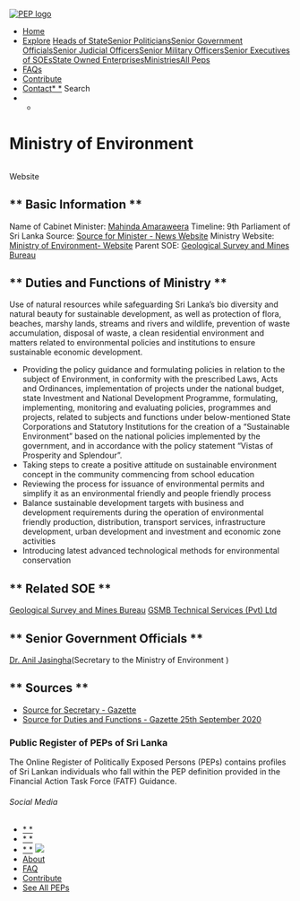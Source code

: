 [![PEP logo](https://www.peps.lk/wp-content/themes/pepold/img/pep-logo.png)](https://www.peps.lk)
*  [Home](https://www.peps.lk/)
*  [Explore](https://www.peps.lk/explore)
[Heads of State](https://www.peps.lk/pep_type/heads-of-state/)[Senior Politicians](https://www.peps.lk/pep_type/senior-politicians)[Senior Government Officials](https://www.peps.lk/pep_type/senior-government-officials)[Senior Judicial Officers](https://www.peps.lk/pep_type/senior-judicial-officers)[Senior Military Officers](https://www.peps.lk/pep_type/senior-military-officers)[Senior Executives of SOEs](https://www.peps.lk/pep_type/senior-executives-of-state-owned-enterprises)[State Owned Enterprises](https://www.peps.lk/soe)[Ministries](https://www.peps.lk/ministries/)[All Peps](https://www.peps.lk/explore)
*  [FAQs](https://www.peps.lk/faq)
*  [Contribute](https://www.peps.lk/contribute)
*  [Contact](https://www.peps.lk/contact)[* *](#collapseSearch)
Search
* *
#  Ministry of Environment
######
Website   [](http://mmde.gov.lk/web/)
##   ** Basic Information  **
Name of Cabinet Minister:     [Mahinda Amaraweera](https://www.peps.lk/mahinda-amaraweera/)    Timeline:     9th Parliament of Sri Lanka      Source:     [Source for Minister - News Website](http://www.adaderana.lk/news/66385/new-cabinet-and-state-ministers-take-oaths?s=08)    Ministry Website:     [Ministry of Environment- Website](http://mmde.gov.lk/web/)    Parent SOE:     [Geological Survey and Mines Bureau](geological-survey-and-mines-bureau)
##   ** Duties and Functions of Ministry  **
Use of natural resources while safeguarding Sri Lanka’s bio diversity and natural beauty for sustainable development, as well as protection of flora, beaches, marshy lands, streams and rivers and wildlife, prevention of waste accumulation, disposal of waste, a clean residential environment and matters related to environmental policies and institutions to ensure sustainable economic development.
*  Providing the policy guidance and formulating policies in relation to the subject of Environment, in conformity with the prescribed Laws, Acts and Ordinances, implementation of projects under the national budget, state Investment and National Development Programme, formulating, implementing, monitoring and evaluating policies, programmes and projects, related to subjects and functions under below-mentioned State Corporations and Statutory Institutions for the creation of a “Sustainable Environment” based on the national policies implemented by the government, and in accordance with the policy statement “Vistas of Prosperity and Splendour”.
*  Taking steps to create a positive attitude on sustainable environment concept in the community commencing from school education
*  Reviewing the process for issuance of environmental permits and simplify it as an environmental friendly and people friendly process
*  Balance sustainable development targets with business and development requirements during the operation of environmental friendly production, distribution, transport services, infrastructure development, urban development and investment and economic zone activities
*  Introducing latest advanced technological methods for environmental conservation
##   ** Related SOE **
[Geological Survey and Mines Bureau](https://www.peps.lk/entities/geological-survey-and-mines-bureau)    [GSMB Technical Services (Pvt) Ltd](https://www.peps.lk/entities/gsmb-technical-services-pvt-ltd)
##   ** Senior Government Officials **
[Dr. Anil Jasingha](https://www.peps.lk/dr-anil-jasinghe/)(Secretary to the Ministry of Environment )
##   ** Sources **
*  [Source for Secretary - Gazette](https://www.presidentsoffice.gov.lk/wp-content/uploads/2020/08/2188-45_E.pdf)
*  [Source for Duties and Functions - Gazette 25th September 2020](http://www.cabinetoffice.gov.lk/cab/images/Downloads/functions_2020-09-25_E.pdf)
###  Public Register of PEPs of Sri Lanka
The Online Register of Politically Exposed Persons (PEPs) contains profiles of Sri Lankan individuals who fall within the PEP definition provided in the Financial Action Task Force (FATF) Guidance.
######  Social Media
*  [* *](https://www.facebook.com/tisrilanka)
*  [* *](https://twitter.com/tisrilanka/)
*  [* *](https://www.instagram.com/transparency_sri_lanka/)
[![](https://www.peps.lk/wp-content/uploads/2019/11/ti_logo_footer.png)](https://www.tisrilanka.org/)
*  [About](https://www.peps.lk/about/)
*  [FAQ](https://www.peps.lk/faq/)
*  [Contribute](https://www.peps.lk/contribute/)
*  [See All PEPs](https://www.peps.lk/explore/)